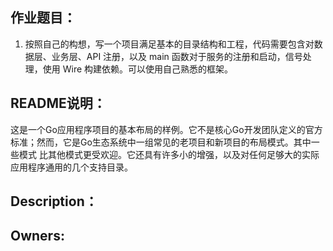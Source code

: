 ## 作业题目：
1. 按照自己的构想，写一个项目满足基本的目录结构和工程，代码需要包含对数据层、业务层、API 注册，以及 main 函数对于服务的注册和启动，信号处理，使用
 Wire 构建依赖。可以使用自己熟悉的框架。
           
## README说明：
这是一个Go应用程序项目的基本布局的样例。它不是核心Go开发团队定义的官方标准；然而，它是Go生态系统中一组常见的老项目和新项目的布局模式。其中一些模式
比其他模式更受欢迎。它还具有许多小的增强，以及对任何足够大的实际应用程序通用的几个支持目录。           

## Description：

## Owners:

